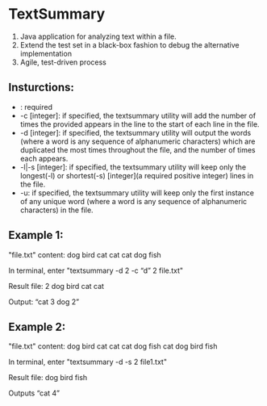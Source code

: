 # TextSummary

1. Java application for analyzing text within a file.
2. Extend the test set in a black-box fashion to debug the alternative implementation
3. Agile, test-driven process

## Insturctions:

* <filename>: required
* -c <string>[integer]: if specified, the  textsummary utility will add the number of times the provided <string> appears in the line to the start of each line in the file. 
* -d [integer]: if specified, the textsummary utility will output the words (where a word is any sequence of alphanumeric characters)  which are duplicated the most times throughout the file, and the number of times each appears. 
* -l|-s [integer]: if specified, the textsummary utility will keep only the longest(-l) or shortest(-s) [integer](a required positive integer) lines in the file. 
* -u: if specified, the textsummary utility will keep only the first instance of any unique word (where a word is any sequence of alphanumeric characters) in the file.  

## Example 1:
"file.txt" content:
dog bird cat cat
cat dog fish

In terminal, enter "textsummary -d 2 -c “d” 2 file.txt"

Result file:
2 dog bird cat cat

Output: “cat 3 dog 2”

## Example 2:
"file.txt" content:
dog bird cat cat
cat dog fish cat
dog
bird fish

In terminal, enter "textsummary -d -s 2 file1.txt"

Result file:
dog
bird fish

Outputs “cat 4”

